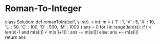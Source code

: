 # Roman-To-Integer
class Solution:
    def romanToInt(self, s: str) -> int:
        m = {
            'I' : 1,
            'V' : 5,
            'X' : 10,
            'L' : 50,
            'C' : 100,
            'D' : 500,
            'M' : 1000
        }
        ans = 0
        for i in range(len(s)):
            if i < len(s)-1 and m[s[i]] < m[s[i+1]] :
                ans -= m[s[i]]
            else:
                ans += m[s[i]]        
        return ans
